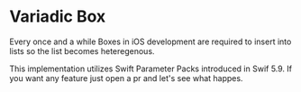 # Variadic Box

Every once and a while Boxes in iOS development are required to insert into lists so the list becomes heteregenous.

This implementation utilizes Swift Parameter Packs introduced in Swif 5.9. If you want any feature just open a pr and let's see what happes.
